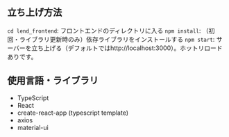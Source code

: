 ## 立ち上げ方法

`cd lend_frontend`: フロントエンドのディレクトリに入る
`npm install`: （初回・ライブラリ更新時のみ）依存ライブラリをインストールする
`npm start`: サーバーを立ち上げる（デフォルトではhttp://localhost:3000）。ホットリロードありです。

## 使用言語・ライブラリ
+ TypeScript
+ React
+ create-react-app (typescript template)
+ axios
+ material-ui

